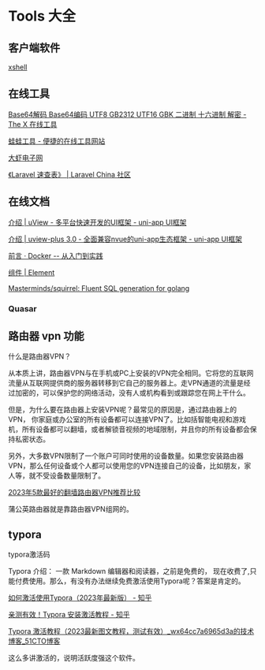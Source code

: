 # Tools 大全

## 客户端软件

[xshell](./tools/xshell)

## 在线工具

[Base64解码 Base64编码 UTF8 GB2312 UTF16 GBK 二进制 十六进制 解密 - The X 在线工具](https://the-x.cn/encodings/Base64.aspx)

[蛙蛙工具 - 便捷的在线工具网站](https://www.iamwawa.cn/)

[大虾电子网](http://www.daxia.com/)

[《Laravel 速查表》 | Laravel China 社区](https://learnku.com/docs/laravel-cheatsheet/9.x)

## 在线文档

[介绍 | uView - 多平台快速开发的UI框架 - uni-app UI框架](https://xuqu.gitee.io/components/intro.html)

[介绍 | uview-plus 3.0 - 全面兼容nvue的uni-app生态框架 - uni-app UI框架](https://uiadmin.net/uview-plus/components/intro.html)

[前言 · Docker -- 从入门到实践](https://docker-practice.github.io/zh-cn/)

[组件 | Element](https://element.eleme.cn/#/zh-CN/component/installation)

[Masterminds/squirrel: Fluent SQL generation for golang](https://github.com/Masterminds/squirrel)

### Quasar

## 路由器 vpn 功能

什么是路由器VPN？

从本质上讲，路由器VPN与在手机或PC上安装的VPN完全相同。它将您的互联网流量从互联网提供商的服务器转移到它自己的服务器上。走VPN通道的流量是经过加密的，可以保护您的网络活动，没有人或机构看到或跟踪您在网上干什么。

但是，为什么要在路由器上安装VPN呢？最常见的原因是，通过路由器上的VPN， 你家庭或办公室的所有设备都可以连接VPN了。比如括智能电视和游戏机，所有设备都可以翻墙，或者解锁音视频的地域限制，并且你的所有设备都会保持私密状态。

另外，大多数VPN限制了一个账户可同时使用的设备数量。如果您安装路由器VPN，那么任何设备或个人都可以使用您的VPN连接自己的设备，比如朋友，家人等，就不受设备数量限制了。

[2023年5款最好的翻墙路由器VPN推荐比较](https://www.vpnpicks.com/router-vpn/)

蒲公英路由器就是靠路由器VPN组网的。

## typora


typora激活码

Typora 介绍：
一款 Markdown 编辑器和阅读器，之前是免费的， 现在收费了,只能付费使用。那么，有没有办法继续免费激活使用Typora呢？答案是肯定的。

[如何激活使用Typora（2023年最新版） - 知乎](https://zhuanlan.zhihu.com/p/649901662)

[亲测有效！Typora 安装激活教程 - 知乎](https://zhuanlan.zhihu.com/p/644093022)

[Typora 激活教程（2023最新图文教程，测试有效）_wx64cc7a6965d3a的技术博客_51CTO博客](https://blog.51cto.com/u_16215849/7057588)

这么多讲激活的，说明活跃度强这个软件。
